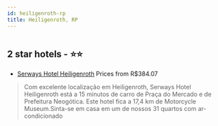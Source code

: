 ```yaml
---
id: heiligenroth-rp
title: Heiligenroth, RP
---
```


<center><img src="https://i.travelapi.com/hotels/1000000/70000/63800/63757/9c9c34ab_z.jpg" alt="" /></center>


##  2 star hotels - ⭐️⭐️

-    [Serways Hotel Heiligenroth](https://www.hurb.com/br/aud/https://www.hurb.com/br/hotels/heiligenroth/serways-hotel-heiligenroth-HT-GDCE?cmp=18055) Prices from R$384.07
   > Com excelente localização em Heiligenroth, Serways Hotel Heiligenroth está a 15 minutos de carro de Praça do Mercado e de Prefeitura Neogótica.  Este hotel fica a 17,4 km de Motorcycle Museum.Sinta-se em casa em um de nossos 31 quartos com ar-condicionado
